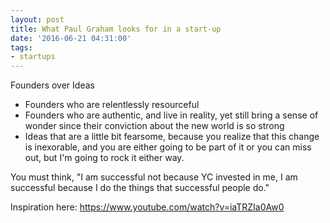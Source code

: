 ```yaml
---
layout: post
title: What Paul Graham looks for in a start-up
date: '2016-06-21 04:31:00'
tags:
- startups
---
```


Founders over Ideas

  - Founders who are relentlessly resourceful
  - Founders who are authentic, and live in reality, yet still bring a sense of wonder since their conviction about the new world is so strong
  - Ideas that are a little bit fearsome, because you realize that this change is inexorable, and you are either going to be part of it or you can miss out, but I'm going to rock it either way.

You must think, "I am successful not because YC invested in me, I am successful because I do the things that successful people do."

Inspiration here: https://www.youtube.com/watch?v=iaTRZIa0Aw0